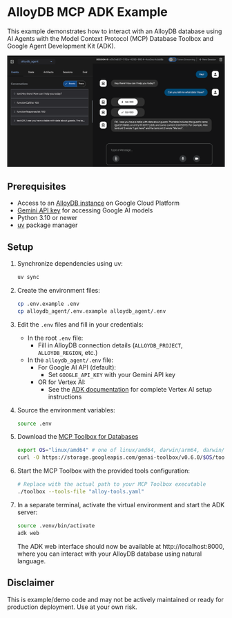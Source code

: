 # AlloyDB MCP ADK Example

This example demonstrates how to interact with an AlloyDB database using AI Agents with the Model Context Protocol (MCP) Database Toolbox and Google Agent Development Kit (ADK).

![Agent Chat Example](./agent-chat-screenshot.png)

## Prerequisites

- Access to an [AlloyDB instance](https://cloud.google.com/alloydb?utm_campaign=CDR_0x9200541f_user-journey_b422433526&utm_medium=external&utm_source=blog) on Google Cloud Platform
- [Gemini API key](https://aistudio.google.com/apikey) for accessing Google AI models
- Python 3.10 or newer
- [uv](https://github.com/astral-sh/uv) package manager

## Setup

1. Synchronize dependencies using uv:

    ```bash
    uv sync
    ```

1. Create the environment files:

    ```bash
    cp .env.example .env
    cp alloydb_agent/.env.example alloydb_agent/.env
    ```

1. Edit the `.env` files and fill in your credentials:
   - In the root `.env` file:
     - Fill in AlloyDB connection details (`ALLOYDB_PROJECT`, `ALLOYDB_REGION`, etc.)
   - In the `alloydb_agent/.env` file:
     - For Google AI API (default):
       - Set `GOOGLE_API_KEY` with your Gemini API key
     - OR for Vertex AI:
       - See the [ADK documentation](https://google.github.io/adk-docs/get-started/quickstart/#set-up-the-model) for complete Vertex AI setup instructions

1. Source the environment variables:

    ```bash
    source .env
    ```

1. Download the [MCP Toolbox for Databases](https://github.com/googleapis/genai-toolbox)

    ```bash
    export OS="linux/amd64" # one of linux/amd64, darwin/arm64, darwin/amd64, or windows/amd64
    curl -O https://storage.googleapis.com/genai-toolbox/v0.6.0/$OS/toolbox
    ```

1. Start the MCP Toolbox with the provided tools configuration:

    ```bash
    # Replace with the actual path to your MCP Toolbox executable
    ./toolbox --tools-file "alloy-tools.yaml"
    ```

1. In a separate terminal, activate the virtual environment and start the ADK server:

    ```bash
    source .venv/bin/activate
    adk web
    ```

    The ADK web interface should now be available at http://localhost:8000, where you can interact with your AlloyDB database using natural language.

## Disclaimer

This is example/demo code and may not be actively maintained or ready for production deployment. Use at your own risk.